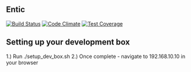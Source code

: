 ## Entic

[![Build Status](https://travis-ci.org/Symplicity/entic.svg)](https://travis-ci.org/Symplicity/entic)
[![Code Climate](https://codeclimate.com/github/Symplicity/entic/badges/gpa.svg)](https://codeclimate.com/github/Symplicity/entic)
[![Test Coverage](https://codeclimate.com/github/Symplicity/entic/badges/coverage.svg)](https://codeclimate.com/github/Symplicity/entic/coverage)

## Setting up your development box
1.) Run ./setup_dev_box.sh
2.) Once complete - navigate to 192.168.10.10 in your browser
